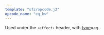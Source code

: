 ```yaml
---
template: "sfz/opcode.j2"
opcode_name: "eq_bw"
---
```

Used under the `‹effect›` header, with [type]=`eq`.


[type]: type.md#eq

